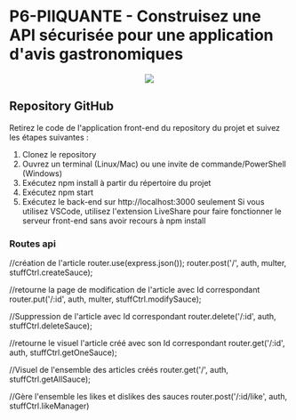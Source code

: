 
# P6-PIIQUANTE - Construisez une API sécurisée pour une application d'avis gastronomiques

<p align="center">
  <img src="https://www.jmax.dev/images/16275605596354_PiiquanteLogo.png">
</p>


## Repository GitHub
Retirez le code de l'application front-end du repository du projet et suivez les
étapes suivantes :
1. Clonez le repository
2. Ouvrez un terminal (Linux/Mac) ou une invite de commande/PowerShell
(Windows)
3. Exécutez npm install à partir du répertoire du projet
4. Exécutez npm start
5. Exécutez le back-end sur http://localhost:3000 seulement
Si vous utilisez VSCode, utilisez l'extension LiveShare pour faire fonctionner le
serveur front-end sans avoir recours à npm install

### Routes api

//création de l'article
router.use(express.json());
router.post('/', auth, multer, stuffCtrl.createSauce);

//retourne la page de modification de l'article avec Id correspondant
router.put('/:id', auth, multer, stuffCtrl.modifySauce);

//Suppression de l'article avec Id correspondant
router.delete('/:id', auth, stuffCtrl.deleteSauce);

//retourne le visuel l'article créé avec son Id correspondant
router.get('/:id', auth, stuffCtrl.getOneSauce);

//Visuel de l'ensemble des articles créés
router.get('/', auth, stuffCtrl.getAllSauce);

//Gère l'ensemble les likes et dislikes des sauces
router.post('/:id/like', auth, stuffCtrl.likeManager)


<p align="center">
  <img src="http://panzer4fragers.doomby.com/medias/images/requirements-dw-p6-page-0004.jpg" alt=""/>
</p>


